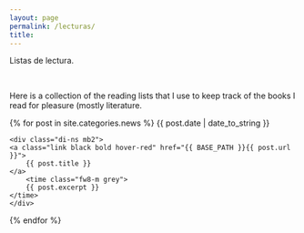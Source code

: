 ```yaml
---
layout: page
permalink: /lecturas/
title:
---
```


Listas de lectura.

<br>

Here is a collection of the reading lists that I use to keep track of the books I read for pleasure (mostly literature.

<div class="fl w-100">
{% for post in site.categories.news %}
    <time class="di-ns f6 ttu tracked gray code">
        {{ post.date | date_to_string }}
    </time>

    <div class="di-ns mb2">
    <a class="link black bold hover-red" href="{{ BASE_PATH }}{{ post.url }}">
        {{ post.title }}
    </a>
        <time class="fw8-m grey">
        {{ post.excerpt }}
    </time> 
    </div>
{% endfor %}
<br>
</div>
